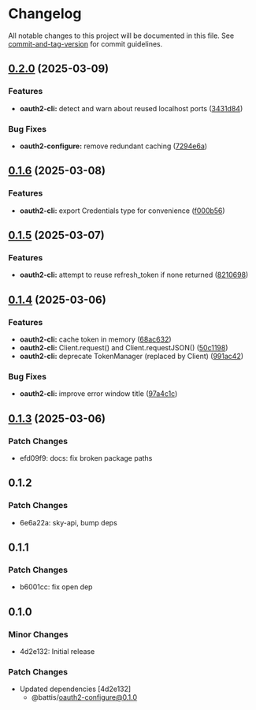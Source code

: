 # Changelog

All notable changes to this project will be documented in this file. See [commit-and-tag-version](https://github.com/absolute-version/commit-and-tag-version) for commit guidelines.

## [0.2.0](https://github.com/battis/oauth2-cli/compare/oauth2-cli/0.1.6...oauth2-cli/0.2.0) (2025-03-09)

### Features

- **oauth2-cli:** detect and warn about reused localhost ports ([3431d84](https://github.com/battis/oauth2-cli/commit/3431d84d47251dd9fba47b23bbfd3dcf653fc7d3))

### Bug Fixes

- **oauth2-configure:** remove redundant caching ([7294e6a](https://github.com/battis/oauth2-cli/commit/7294e6a7aec373f72abc7c9e7c2ce4c659e3cba5))

## [0.1.6](https://github.com/battis/oauth2-cli/compare/oauth2-cli/0.1.5...oauth2-cli/0.1.6) (2025-03-08)

### Features

- **oauth2-cli:** export Credentials type for convenience ([f000b56](https://github.com/battis/oauth2-cli/commit/f000b56a587c021d64a294ff33d42fa3966afd38))

## [0.1.5](https://github.com/battis/oauth2-cli/compare/oauth2-cli/0.1.4...oauth2-cli/0.1.5) (2025-03-07)

### Features

- **oauth2-cli:** attempt to reuse refresh_token if none returned ([8210698](https://github.com/battis/oauth2-cli/commit/82106982e508c1f5f54a16590594daa47f80d57d))

## [0.1.4](https://github.com/battis/oauth2-cli/compare/oauth2-cli/0.1.3...oauth2-cli/0.1.4) (2025-03-06)

### Features

- **oauth2-cli:** cache token in memory ([68ac632](https://github.com/battis/oauth2-cli/commit/68ac6323031cbcaa0dd7b444dcd6da62b4f9a48d))
- **oauth2-cli:** Client.request() and Client.requestJSON() ([50c1198](https://github.com/battis/oauth2-cli/commit/50c11985c0ae8f135932d05bae2bf74ff1cd29df))
- **oauth2-cli:** deprecate TokenManager (replaced by Client) ([991ac42](https://github.com/battis/oauth2-cli/commit/991ac42eb2cc83b4b31e60856faf192233cd35f3))

### Bug Fixes

- **oauth2-cli:** improve error window title ([97a4c1c](https://github.com/battis/oauth2-cli/commit/97a4c1c9f98aaacf7ce63fb05a64cfee5f4dd0ce))

## [0.1.3](https://github.com/battis/oauth2-cli/compare/oauth2-cli/0.1.2...oauth2-cli/0.1.3) (2025-03-06)

### Patch Changes

- efd09f9: docs: fix broken package paths

## 0.1.2

### Patch Changes

- 6e6a22a: sky-api, bump deps

## 0.1.1

### Patch Changes

- b6001cc: fix open dep

## 0.1.0

### Minor Changes

- 4d2e132: Initial release

### Patch Changes

- Updated dependencies [4d2e132]
  - @battis/oauth2-configure@0.1.0
